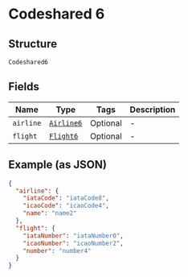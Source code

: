 
# Codeshared 6

## Structure

`Codeshared6`

## Fields

| Name | Type | Tags | Description |
|  --- | --- | --- | --- |
| `airline` | [`Airline6`](../../doc/models/airline-6.md) | Optional | - |
| `flight` | [`Flight6`](../../doc/models/flight-6.md) | Optional | - |

## Example (as JSON)

```json
{
  "airline": {
    "iataCode": "iataCode8",
    "icaoCode": "icaoCode4",
    "name": "name2"
  },
  "flight": {
    "iataNumber": "iataNumber0",
    "icaoNumber": "icaoNumber2",
    "number": "number4"
  }
}
```

